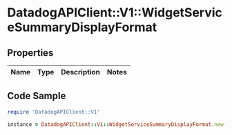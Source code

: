 # DatadogAPIClient::V1::WidgetServiceSummaryDisplayFormat

## Properties

Name | Type | Description | Notes
------------ | ------------- | ------------- | -------------

## Code Sample

```ruby
require 'DatadogAPIClient::V1'

instance = DatadogAPIClient::V1::WidgetServiceSummaryDisplayFormat.new()
```


